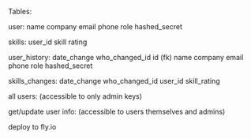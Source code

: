 Tables:

user:
name
company
email
phone
role
hashed_secret

skills:
user_id
skill
rating

user_history:
date_change
who_changed_id
id (fk)
name
company
email
phone
role
hashed_secret

skills_changes:
date_change
who_changed_id
user_id
skill_rating

all users:
(accessible to only admin keys)

get/update user info:
(accessible to users themselves and admins)

deploy to fly.io
